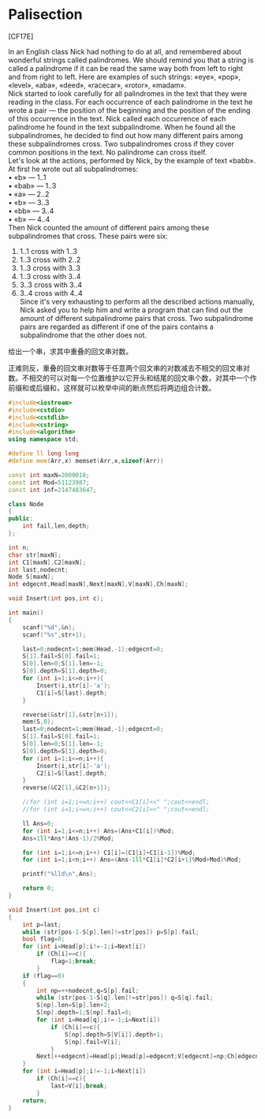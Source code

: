 # Palisection
[CF17E]

In an English class Nick had nothing to do at all, and remembered about wonderful strings called palindromes. We should remind you that a string is called a palindrome if it can be read the same way both from left to right and from right to left. Here are examples of such strings: «eye», «pop», «level», «aba», «deed», «racecar», «rotor», «madam».  
Nick started to look carefully for all palindromes in the text that they were reading in the class. For each occurrence of each palindrome in the text he wrote a pair — the position of the beginning and the position of the ending of this occurrence in the text. Nick called each occurrence of each palindrome he found in the text subpalindrome. When he found all the subpalindromes, he decided to find out how many different pairs among these subpalindromes cross. Two subpalindromes cross if they cover common positions in the text. No palindrome can cross itself.  
Let's look at the actions, performed by Nick, by the example of text «babb». At first he wrote out all subpalindromes:  
• «b» — 1..1  
• «bab» — 1..3  
• «a» — 2..2  
• «b» — 3..3  
• «bb» — 3..4  
• «b» — 4..4  
Then Nick counted the amount of different pairs among these subpalindromes that cross. These pairs were six:  
1. 1..1 cross with 1..3  
2. 1..3 cross with 2..2  
3. 1..3 cross with 3..3  
4. 1..3 cross with 3..4  
5. 3..3 cross with 3..4  
6. 3..4 cross with 4..4  
Since it's very exhausting to perform all the described actions manually, Nick asked you to help him and write a program that can find out the amount of different subpalindrome pairs that cross. Two subpalindrome pairs are regarded as different if one of the pairs contains a subpalindrome that the other does not.  

给出一个串，求其中重叠的回文串对数。

正难则反，重叠的回文串对数等于任意两个回文串的对数减去不相交的回文串对数。不相交的可以对每一个位置维护以它开头和结尾的回文串个数，对其中一个作前缀和或后缀和，这样就可以枚举中间的断点然后将两边组合计数。

```cpp
#include<iostream>
#include<cstdio>
#include<cstdlib>
#include<cstring>
#include<algorithm>
using namespace std;

#define ll long long
#define mem(Arr,x) memset(Arr,x,sizeof(Arr))

const int maxN=2000010;
const int Mod=51123987;
const int inf=2147483647;

class Node
{
public:
	int fail,len,depth;
};

int n;
char str[maxN];
int C1[maxN],C2[maxN];
int last,nodecnt;
Node S[maxN];
int edgecnt,Head[maxN],Next[maxN],V[maxN],Ch[maxN];

void Insert(int pos,int c);

int main()
{
	scanf("%d",&n);
	scanf("%s",str+1);

	last=0;nodecnt=1;mem(Head,-1);edgecnt=0;
	S[1].fail=S[0].fail=1;
	S[0].len=0;S[1].len=-1;
	S[0].depth=S[1].depth=0;
	for (int i=1;i<=n;i++){
		Insert(i,str[i]-'a');
		C1[i]=S[last].depth;
	}

	reverse(&str[1],&str[n+1]);
	mem(S,0);
	last=0;nodecnt=1;mem(Head,-1);edgecnt=0;
	S[1].fail=S[0].fail=1;
	S[0].len=0;S[1].len=-1;
	S[0].depth=S[1].depth=0;
	for (int i=1;i<=n;i++){
		Insert(i,str[i]-'a');
		C2[i]=S[last].depth;
	}
	reverse(&C2[1],&C2[n+1]);

	//for (int i=1;i<=n;i++) cout<<C1[i]<<" ";cout<<endl;
	//for (int i=1;i<=n;i++) cout<<C2[i]<<" ";cout<<endl;

	ll Ans=0;
	for (int i=1;i<=n;i++) Ans=(Ans+C1[i])%Mod;
	Ans=1ll*Ans*(Ans-1)/2%Mod;

	for (int i=1;i<=n;i++) C1[i]=(C1[i]+C1[i-1])%Mod;
	for (int i=1;i<n;i++) Ans=(Ans-1ll*C1[i]*C2[i+1]%Mod+Mod)%Mod;

	printf("%lld\n",Ans);

	return 0;
}

void Insert(int pos,int c)
{
	int p=last;
	while (str[pos-1-S[p].len]!=str[pos]) p=S[p].fail;
	bool flag=0;
	for (int i=Head[p];i!=-1;i=Next[i])
		if (Ch[i]==c){
			flag=1;break;
		}
	if (flag==0)
	{
		int np=++nodecnt,q=S[p].fail;
		while (str[pos-1-S[q].len]!=str[pos]) q=S[q].fail;
		S[np].len=S[p].len+2;
		S[np].depth=1;S[np].fail=0;
		for (int i=Head[q];i!=-1;i=Next[i])
			if (Ch[i]==c){
				S[np].depth=S[V[i]].depth+1;
				S[np].fail=V[i];
			}
		Next[++edgecnt]=Head[p];Head[p]=edgecnt;V[edgecnt]=np;Ch[edgecnt]=c;
	}
	for (int i=Head[p];i!=-1;i=Next[i])
		if (Ch[i]==c){
			last=V[i];break;
		}
	return;
}
```